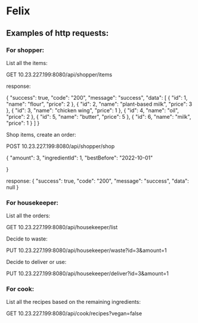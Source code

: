 # Felix 

## Examples of http requests:

### For shopper:

List all the items:

GET    10.23.227.199:8080/api/shopper/items

response:

{
"success": true,
"code": "200",
"message": "success",
"data": [
{
"id": 1,
"name": "flour",
"price": 2
},
{
"id": 2,
"name": "plant-based milk",
"price": 3
},
{
"id": 3,
"name": "chicken wing",
"price": 1
},
{
"id": 4,
"name": "oil",
"price": 2
},
{
"id": 5,
"name": "butter",
"price": 5
},
{
"id": 6,
"name": "milk",
"price": 1
}
]
}


Shop items, create an order:

POST     10.23.227.199:8080/api/shopper/shop

{
"amount": 3,
"ingredientId": 1,
"bestBefore": "2022-10-01"

}

response:
{
"success": true,
"code": "200",
"message": "success",
"data": null
}


### For housekeeper:

List all the orders:

GET    10.23.227.199:8080/api/housekeeper/list

Decide to waste:

PUT    10.23.227.199:8080/api/housekeeper/waste?id=3&amount=1

Decide to deliver or use:

PUT    10.23.227.199:8080/api/housekeeper/deliver?id=3&amount=1

### For cook:

List all the recipes based on the remaining ingredients:

GET    10.23.227.199:8080/api/cook/recipes?vegan=false



